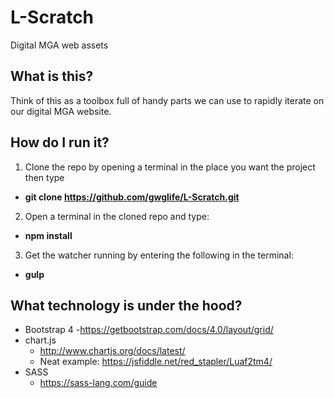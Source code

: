 # L-Scratch
Digital MGA web assets

## What is this?
Think of this as a toolbox full of handy parts we can use to rapidly iterate on our digital MGA website.

## How do I run it?

1. Clone the repo by opening a terminal in the place you want the project then type
  - **git clone https://github.com/gwglife/L-Scratch.git**
2. Open a terminal in the cloned repo and type:
  - **npm install**
3. Get the watcher running by entering the following in the terminal:
  - **gulp**

## What technology is under the hood?

- Bootstrap 4
  -https://getbootstrap.com/docs/4.0/layout/grid/
- chart.js
  - http://www.chartjs.org/docs/latest/
  - Neat example: https://jsfiddle.net/red_stapler/Luaf2tm4/
- SASS
  - https://sass-lang.com/guide
